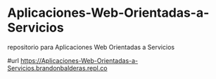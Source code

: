 # Aplicaciones-Web-Orientadas-a-Servicios
repositorio para Aplicaciones Web Orientadas a Servicios

#url
https://Aplicaciones-Web-Orientadas-a-Servicios.brandonbalderas.repl.co